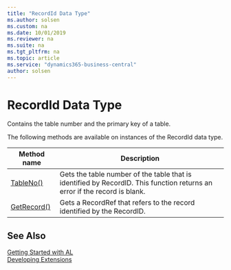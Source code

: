 ```yaml
---
title: "RecordId Data Type"
ms.author: solsen
ms.custom: na
ms.date: 10/01/2019
ms.reviewer: na
ms.suite: na
ms.tgt_pltfrm: na
ms.topic: article
ms.service: "dynamics365-business-central"
author: solsen
---
```

[//]: # (START>DO_NOT_EDIT)
[//]: # (IMPORTANT:Do not edit any of the content between here and the END>DO_NOT_EDIT.)
[//]: # (Any modifications should be made in the .xml files in the ModernDev repo.)
# RecordId Data Type
Contains the table number and the primary key of a table.



The following methods are available on instances of the RecordId data type.

|Method name|Description|
|-----------|-----------|
|[TableNo()](recordid-tableno-method.md)|Gets the table number of the table that is identified by RecordID. This function returns an error if the record is blank.|
|[GetRecord()](recordid-getrecord-method.md)|Gets a RecordRef that refers to the record identified by the RecordID.|

[//]: # (IMPORTANT: END>DO_NOT_EDIT)
## See Also  
[Getting Started with AL](../../devenv-get-started.md)  
[Developing Extensions](../../devenv-dev-overview.md)  